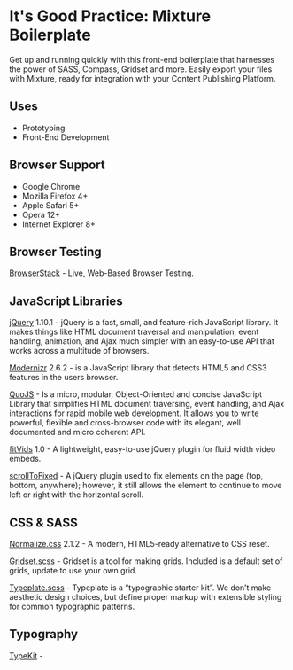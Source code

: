 It's Good Practice: Mixture Boilerplate
=======================================

Get up and running quickly with this front-end boilerplate that harnesses the power of SASS, Compass, Gridset and more. Easily export your files with Mixture, ready for integration with your Content Publishing Platform.

## Uses

* Prototyping
* Front-End Development

## Browser Support

* Google Chrome
* Mozilla Firefox 4+
* Apple Safari 5+
* Opera 12+
* Internet Explorer 8+

## Browser Testing

[BrowserStack](http://www.browserstack.com) - Live, Web-Based Browser Testing.

## JavaScript Libraries

[jQuery](http://jquery.com) 1.10.1 - jQuery is a fast, small, and feature-rich JavaScript library. It makes things like HTML document traversal and manipulation, event handling, animation, and Ajax much simpler with an easy-to-use API that works across a multitude of browsers.

[Modernizr](http://modernizr.com) 2.6.2 - is a JavaScript library that detects HTML5 and CSS3 features in the users browser.

[QuoJS](http://quojs.tapquo.com) - Is a micro, modular, Object-Oriented and concise JavaScript Library that simplifies HTML document traversing, event handling, and Ajax interactions for rapid mobile web development. It allows you to write powerful, flexible and cross-browser code with its elegant, well documented and micro coherent API.

[fitVids](http://fitvidsjs.com) 1.0 - A lightweight, easy-to-use jQuery plugin for fluid width video embeds.

[scrollToFixed](https://github.com/bigspotteddog/ScrollToFixed) - A jQuery plugin used to fix elements on the page (top, bottom, anywhere); however, it still allows the element to continue to move left or right with the horizontal scroll.

## CSS & SASS

[Normalize.css](https://github.com/philipbenton/normalize.css) 2.1.2 - A modern, HTML5-ready alternative to CSS reset.

[Gridset.scss](http://gridsetapp.com) - Gridset is a tool for making grids. Included is a default set of grids, update to use your own grid.

[Typeplate.scss](http://typeplate.com) - Typeplate is a “typographic starter kit”. We don’t make aesthetic design choices, but define proper markup with extensible styling for common typographic patterns.

## Typography

[TypeKit](http://typekit.com) - 